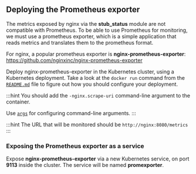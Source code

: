 ## Deploying the Prometheus exporter

The metrics exposed by nginx via the **stub_status** module are not compatible with Prometheus. To be able to use Prometheus for monitoring, we must use a prometheus exporter, which is a simple application that reads metrics and translates them to the prometheus format.

For nginx, a popular prometheus exporter is **nginx-prometheus-exporter**: https://github.com/nginxinc/nginx-prometheus-exporter

Deploy nginx-prometheus-exporter in the Kubernetes cluster, using a Kubernetes deployment. Take a look at the `docker run` command from the [`README.md`](https://github.com/nginxinc/nginx-prometheus-exporter/blob/main/README.md) file to figure out how you should configure your deployment.

:::hint
You should add the `-nginx.scrape-uri` command-line argument to the container.

Use [`args`](https://kubernetes.io/docs/tasks/inject-data-application/define-command-argument-container/) for configuring command-line arguments.
:::

:::hint
The URL that will be monitored should be `http://nginx:8080/metrics`
:::

### Exposing the Prometheus exporter as a service

Expose **nginx-prometheus-exporter** via a new Kubernetes service, on port **9113** inside the cluster. The service will be named **promexporter**.

